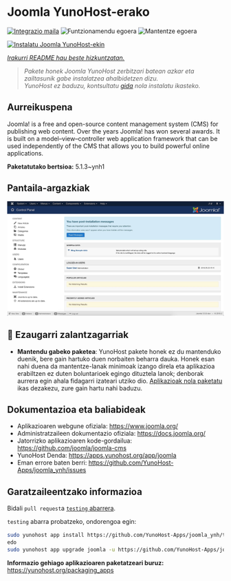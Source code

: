 <!--
Ohart ongi: README hau automatikoki sortu da <https://github.com/YunoHost/apps/tree/master/tools/readme_generator>ri esker
EZ editatu eskuz.
-->

# Joomla YunoHost-erako

[![Integrazio maila](https://dash.yunohost.org/integration/joomla.svg)](https://ci-apps.yunohost.org/ci/apps/joomla/) ![Funtzionamendu egoera](https://ci-apps.yunohost.org/ci/badges/joomla.status.svg) ![Mantentze egoera](https://ci-apps.yunohost.org/ci/badges/joomla.maintain.svg)

[![Instalatu Joomla YunoHost-ekin](https://install-app.yunohost.org/install-with-yunohost.svg)](https://install-app.yunohost.org/?app=joomla)

*[Irakurri README hau beste hizkuntzatan.](./ALL_README.md)*

> *Pakete honek Joomla YunoHost zerbitzari batean azkar eta zailtasunik gabe instalatzea ahalbidetzen dizu.*  
> *YunoHost ez baduzu, kontsultatu [gida](https://yunohost.org/install) nola instalatu ikasteko.*

## Aurreikuspena

Joomla! is a free and open-source content management system (CMS) for publishing web content. Over the years Joomla! has won several awards. It is built on a model–view–controller web application framework that can be used independently of the CMS that allows you to build powerful online applications.


**Paketatutako bertsioa:** 5.1.3~ynh1

## Pantaila-argazkiak

![Joomla(r)en pantaila-argazkia](./doc/screenshots/screenshot.jpg)

## :red_circle: Ezaugarri zalantzagarriak

- **Mantendu gabeko paketea**: YunoHost pakete honek ez du mantenduko duenik, bere gain hartuko duen norbaiten beharra dauka. Honek esan nahi duena da mantentze-lanak minimoak izango direla eta aplikazioa erabiltzen ez duten boluntarioek egingo dituztela lanok; denborak aurrera egin ahala fidagarri izateari utziko dio. [Aplikazioak nola paketatu](https://yunohost.org/packaging_apps_intro) ikas dezakezu, zure gain hartu nahi baduzu.

## Dokumentazioa eta baliabideak

- Aplikazioaren webgune ofiziala: <https://www.joomla.org/>
- Administratzaileen dokumentazio ofiziala: <https://docs.joomla.org/>
- Jatorrizko aplikazioaren kode-gordailua: <https://github.com/joomla/joomla-cms>
- YunoHost Denda: <https://apps.yunohost.org/app/joomla>
- Eman errore baten berri: <https://github.com/YunoHost-Apps/joomla_ynh/issues>

## Garatzaileentzako informazioa

Bidali `pull request`a [`testing` abarrera](https://github.com/YunoHost-Apps/joomla_ynh/tree/testing).

`testing` abarra probatzeko, ondorengoa egin:

```bash
sudo yunohost app install https://github.com/YunoHost-Apps/joomla_ynh/tree/testing --debug
edo
sudo yunohost app upgrade joomla -u https://github.com/YunoHost-Apps/joomla_ynh/tree/testing --debug
```

**Informazio gehiago aplikazioaren paketatzeari buruz:** <https://yunohost.org/packaging_apps>
